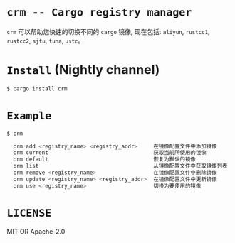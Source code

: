 # `crm -- Cargo registry manager`

`crm` 可以帮助您快速的切换不同的 `cargo` 镜像, 现在包括: `aliyun`, `rustcc1`, `rustcc2`, `sjtu`, `tuna`, `ustc`。

# `Install` (Nightly channel)

```bash
$ cargo install crm
```

# `Example`

```bash
$ crm

  crm add <registry_name> <registry_addr>     在镜像配置文件中添加镜像
  crm current                                 获取当前所使用的镜像
  crm default                                 恢复为默认的镜像
  crm list                                    从镜像配置文件中获取镜像列表
  crm remove <registry_name>                  在镜像配置文件中删除镜像
  crm update <registry_name> <registry_addr>  在镜像配置文件中更新镜像
  crm use <registry_name>                     切换为要使用的镜像
```

# `LICENSE`

MIT OR Apache-2.0
